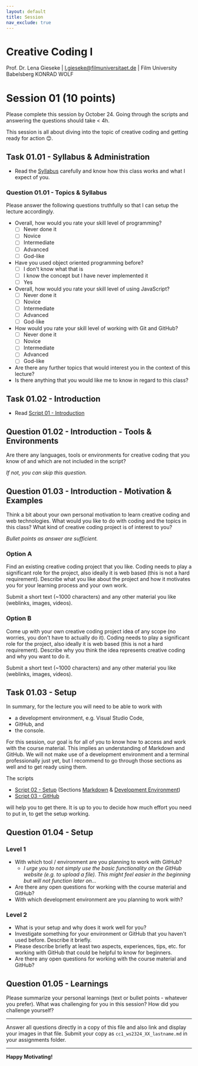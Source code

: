 ```yaml
---
layout: default
title: Session
nav_exclude: true
---
```



# Creative Coding I

Prof. Dr. Lena Gieseke \| l.gieseke@filmuniversitaet.de  \| Film University Babelsberg KONRAD WOLF
  

# Session 01 (10 points)

Please complete this session by October 24. Going through the scripts and answering the questions should take < 4h.  

This session is all about diving into the topic of creative coding and getting ready for action 😊.


## Task 01.01 - Syllabus & Administration

* Read the [Syllabus](../../index.md) carefully and know how this class works and what I expect of you.



### Question 01.01 - Topics & Syllabus

Please answer the following questions truthfully so that I can setup the lecture accordingly.

* Overall, how would you rate your skill level of programming?
    * [ ] Never done it
    * [ ] Novice
    * [ ] Intermediate
    * [ ] Advanced
    * [ ] God-like
* Have you used object oriented programming before?
    * [ ] I don't know what that is
    * [ ] I know the concept but I have never implemented it
    * [ ] Yes
* Overall, how would you rate your skill level of using JavaScript?
    * [ ] Never done it
    * [ ] Novice
    * [ ] Intermediate
    * [ ] Advanced
    * [ ] God-like
* How would you rate your skill level of working with Git and GitHub?
    * [ ] Never done it
    * [ ] Novice
    * [ ] Intermediate
    * [ ] Advanced
    * [ ] God-like
* Are there any further topics that would interest you in the context of this lecture?
* Is there anything that you would like me to know in regard to this class?



## Task 01.02 - Introduction

* Read [Script 01 - Introduction](../../02_scripts/cc1_ws2324_01_intro_script.md)


## Question 01.02 - Introduction - Tools & Environments

Are there any languages, tools or environments for creative coding that you know of and which are not included in the script?

*If not, you can skip this question.*

## Question 01.03 - Introduction - Motivation & Examples

Think a bit about your own personal motivation to learn creative coding and web technologies. What would you like to do with coding and the topics in this class? What kind of creative coding project is of interest to you? 

*Bullet points as answer are sufficient.*

### Option A

Find an existing creative coding project that you like. Coding needs to play a significant role for the project, also ideally it is web based (this is not a hard requirement). Describe what you like about the project and how it motivates you for your learning process and your own work.

Submit a short text (~1000 characters) and any other material you like (weblinks, images, videos).

### Option B

Come up with your own creative coding project idea of any scope (no worries, you don't have to actually do it). Coding needs to play a significant role for the project, also ideally it is web based (this is not a hard requirement). Describe why you think the idea represents creative coding and why you want to do it.

Submit a short text (~1000 characters) and any other material you like (weblinks, images, videos).


## Task 01.03 - Setup

In summary, for the lecture you will need to be able to work with

* a development environment, e.g. Visual Studio Code,
* GitHub, and
* the console.

For this session, our goal is for all of you to know how to access and work with the course material. This implies an understanding of Markdown and GitHub. We will not make use of a development environment and a terminal professionally just yet, but I recommend to go through those sections as well and to get ready using them.

The scripts

* [Script 02 - Setup](../../02_scripts/cc1_ws2324_02_setup_script.md) (Sections [Markdown](../../02_scripts/cc1_ws2324_02_setup_script.md#markdown) & [Development Environment](../../02_scripts/cc1_ws2324_02_setup_script.md#development-environment))
* [Script 03 - GitHub](../../02_scripts/cc1_ws2324_03_github_script.md)

will help you to get there. It is up to you to decide how much effort you need to put in, to get the setup working. 


## Question 01.04 - Setup

### Level 1

* With which tool / environment are you planning to work with GitHub?
    * *I urge you to not simply use the basic functionality on the GitHub website (e.g. to upload a file). This might feel easier in the beginning but will not function later on...*
* Are there any open questions for working with the course material and GitHub? 
* With which development environment are you planning to work with?

### Level 2

* What is your setup and why does it work well for you?
* Investigate something for your environment or GitHub that you haven't used before. Describe it briefly.
* Please describe briefly at least two aspects, experiences, tips, etc. for working with GitHub that could be helpful to know for beginners.
* Are there any open questions for working with the course material and GitHub?

## Question 01.05 - Learnings

Please summarize your personal learnings (text or bullet points - whatever you prefer). What was challenging for you in this session? How did you challenge yourself?


---

Answer all questions directly in a copy of this file and also link and display your images in that file. Submit your copy as `cc1_ws2324_XX_lastname.md` in your assignments folder.

---

**Happy Motivating!**
